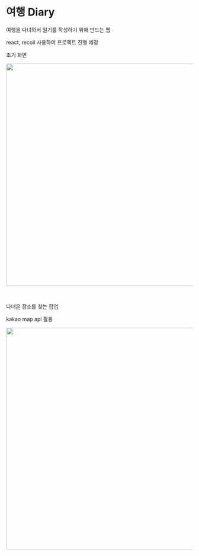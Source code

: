 <h1>여행 Diary</h1>
<p> 여행을 다녀와서 일기를 작성하기 위해 만드는 웹</p>
<p> react, recoil 사용하여 프로젝트 진행 예정</p>
<p>초기 화면</p>
<p align="center" >
  <img src="https://github.com/BANGWON-LEE/travel_diary/assets/74960408/e6a04d3a-b829-4f60-a00c-2831fc7a7e72" width="700" height="600">
</p>
<br/>
<p>다녀온 장소를 찾는 팝업</p>
<p>kakao map api 활용</p>
<p align="center" >
  <img src="(https://github.com/BANGWON-LEE/travel_diary/assets/74960408/6d68ff94-1c99-498f-a2b3-d4a91880f948" width="700" height="600">
</p>

